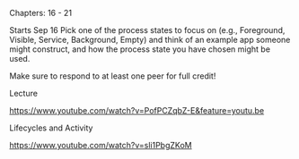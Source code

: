 Chapters: 
16 - 21


Starts Sep 16
Pick one of the process states to focus on (e.g., Foreground, Visible, Service, Background, Empty) and think of an example app someone might construct, and how the process state you have chosen might be used.

Make sure to respond to at least one peer for full credit!

Lecture

https://www.youtube.com/watch?v=PofPCZqbZ-E&feature=youtu.be

Lifecycles and Activity

https://www.youtube.com/watch?v=sli1PbgZKoM